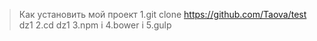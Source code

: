 > Как установить мой проект
1.git clone  https://github.com/Taova/test dz1
2.cd dz1
3.npm i
4.bower i
5.gulp
